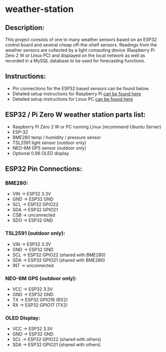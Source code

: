 # weather-station

## Description:
This project consists of one to many weather sensors based on an ESP32 control board and several cheap off-the-shelf sensors. Readings from the weather sensors are collected by a light computing device (Raspberry Pi Zero 2 W or Linux PC) and displayed on the local network as well as recorded in a MySQL database to be used for forecasting functions.

## Instructions:
- Pin connections for the ESP32 based sensors can be found below.
- Detailed setup instructions for Raspberry Pi [can be found here](docs/rpiSetup.md)
- Detailed setup instructions for Linux PC [can be found here](docs/ubuntuServerSetup.md)

## ESP32 / Pi Zero W weather station parts list:
- Raspberry Pi Zero 2 W or PC running Linux (recommend Ubuntu Server)
- ESP-32 
- BME280 temp / humidity / pressure sensor
- TSL2591 light sensor (outdoor only)
- NEO-6M GPS sensor (outdoor only)
- Optional 0.96 OLED display

## ESP32 Pin Connections:
### BME280:
- VIN → ESP32 3.3V
- GND → ESP32 GND
- SCL → ESP32 GPIO22
- SDA → ESP32 GPIO21
- CSB → unconnected
- SDO → ESP32 GND

### TSL2591 (outdoor only):
- VIN → ESP32 3.3V
- GND → ESP32 GND
- SCL → ESP32 GPIO22 (shared with BME280)
- SDA → ESP32 GPIO21 (shared with BME280)
- INT → unconnected

### NEO-6M GPS (outdoor only):
- VCC → ESP32 3.3V
- GND → ESP32 GND
- TX → ESP32 GPIO16 (RX2)
- RX → ESP32 GPIO17 (TX2)

### OLED Display:
- VCC → ESP32 3.3V
- GND → ESP32 GND
- SCL → ESP32 GPIO22 (shared with others)
- SDA → ESP32 GPIO21 (shared with others)


